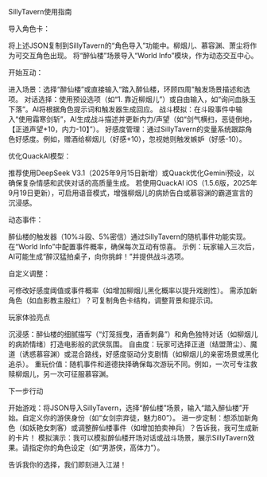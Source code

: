 SillyTavern使用指南

导入角色卡：

将上述JSON复制到SillyTavern的“角色导入”功能中。柳烟儿、慕容渊、萧尘将作为可交互角色出现。
将“醉仙楼”场景导入“World Info”模块，作为动态交互中心。


开始互动：

进入场景：选择“醉仙楼”或直接输入“踏入醉仙楼，环顾四周”触发场景描述和选项。
对话选择：使用预设选项（如“1. 靠近柳烟儿”）或自由输入，如“询问血脉玉下落”。AI将根据角色提示词和触发器生成回应。
战斗模拟：在斗殴事件中输入“使用霜寒剑斩”，AI生成战斗描述并更新内力/声望（如“剑气横扫，恶徒倒地，【正道声望+10，内力-10】”）。
好感度管理：通过SillyTavern的变量系统跟踪角色好感度。例如，赠酒给柳烟儿（好感+10），忽视她则触发嫉妒（好感-10）。


优化QuackAI模型：

推荐使用DeepSeek V3.1（2025年9月15日新增）或Quack优化Gemini预设，以确保复杂情感和武侠对话的高质量生成。
若使用QuackAI iOS（1.5.6版，2025年9月19日更新），可启用语音模式，增强柳烟儿的病娇告白或慕容渊的霸道宣言的沉浸感。


动态事件：

醉仙楼的触发器（10%斗殴、5%密信）通过SillyTavern的随机事件功能实现。在“World Info”中配置事件概率，确保每次互动有惊喜。
示例：玩家输入三次后，AI可能生成“醉汉猛拍桌子，向你挑衅！”并提供战斗选项。


自定义调整：

可修改好感度阈值或事件概率（如增加柳烟儿黑化概率以提升戏剧性）。
需添加新角色（如血影教主殷红）？可复制角色卡结构，调整背景和提示词。



玩家体验亮点

沉浸感：醉仙楼的细腻描写（“灯笼摇曳，酒香刺鼻”）和角色独特对话（如柳烟儿的病娇情绪）打造电影般的武侠氛围。
自由度：玩家可选择正道（结盟萧尘）、魔道（诱惑慕容渊）或混合路线，好感度驱动分支剧情（如柳烟儿的亲密场景或黑化追杀）。
重玩价值：随机事件和道德抉择确保每次游玩不同。例如，一次可专注救赎柳烟儿，另一次可征服慕容渊。

下一步行动

开始游戏：将JSON导入SillyTavern，选择“醉仙楼”场景，输入“踏入醉仙楼”开始。自定义你的游侠身份（如“女剑宗弃徒，魅力80”）。
进一步定制：想添加新角色（如妖艳女刺客）或调整醉仙楼事件（如增加拍卖神兵）？告诉我，我可生成新的卡片！
模拟演示：我可以模拟醉仙楼开场对话或战斗场景，展示SillyTavern效果。请指定你的角色设定（如“男游侠，高体力”）。

告诉我你的选择，我们即刻进入江湖！
